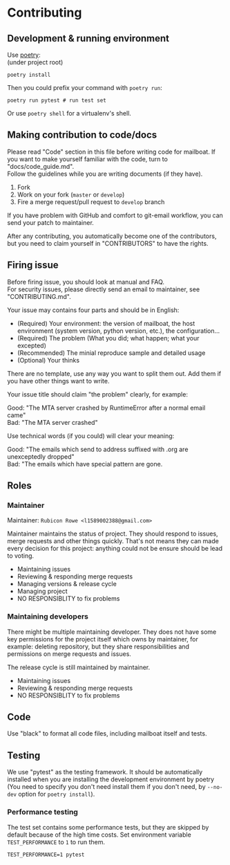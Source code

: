# Contributing

## Development & running environment
Use [poetry](https://python-poetry.org/):  
(under project root)
````
poetry install
````

Then you could prefix your command with `poetry run`:
````shell
poetry run pytest # run test set
````
Or use `poetry shell` for a virtualenv's shell.

## Making contribution to code/docs
Please read "Code" section in this file before writing code for mailboat. If you want to make yourself familiar with the code, turn to "docs/code_guide.md".  
Follow the guidelines while you are writing documents (if they have).

1. Fork
2. Work on your fork (`master` or `develop`)
3. Fire a merge request/pull request to `develop` branch

If you have problem with GitHub and comfort to git-email workflow, you can send your patch to maintainer.

After any contributing, you automatically become one of the contributors, but you need to claim yourself in "CONTRIBUTORS" to have the rights.

## Firing issue
Before firing issue, you should look at manual and FAQ.  
For security issues, please directly send an email to maintainer, see "CONTRIBUTING.md".

Your issue may contains four parts and should be in English:
* (Required) Your environment: the version of mailboat, the host environment (system version, python version, etc.), the configuration...
* (Required) The problem (What you did; what happen; what your excepted)
* (Recommended) The minial reproduce sample and detailed usage
* (Optional) Your thinks

There are no template, use any way you want to split them out. Add them if you have other things want to write.

Your issue title should claim "the problem" clearly, for example:

Good: "The MTA server crashed by RuntimeError after a normal email came"  
Bad: "The MTA server crashed"

Use technical words (if you could) will clear your meaning:

Good: "The emails which send to address suffixed with .org are unexceptedly dropped"  
Bad: "The emails which have special pattern are gone.



## Roles
### Maintainer
Maintainer: `Rubicon Rowe <l1589002388@gmail.com>`

Maintainer maintains the status of project. They should respond to issues, merge requests and other things quickly. That's not means they can made every decision for this project: anything could not be ensure should be lead to voting.

* Maintaining issues
* Reviewing & responding merge requests
* Managing versions & release cycle
* Managing project
* NO RESPONSIBLITY to fix problems

### Maintaining developers
There might be multiple maintaining developer. They does not have some key permissions for the project itself which owns by maintainer, for example: deleting repository, but they share responsibilities and permissions on merge requests and issues.

The release cycle is still maintained by maintainer.

* Maintaining issues
* Reviewing & responding merge requests
* NO RESPONSIBLITY to fix problems


## Code
Use "black" to format all code files, including mailboat itself and tests. 

## Testing
We use "pytest" as the testing framework. It should be automatically installed when you are installing the development environment by poetry (You need to specify you don't need install them if you don't need, by `--no-dev` option for `poetry install`).

### Performance testing
The test set contains some performance tests, but they are skipped by default because of the high time costs. Set environment variable `TEST_PERFORMANCE` to `1` to run them.

````shell
TEST_PERFORMANCE=1 pytest
````
